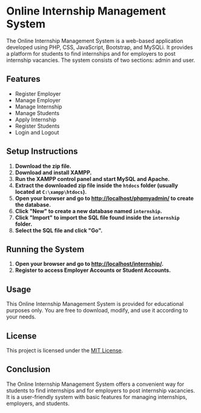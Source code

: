 # Online Internship Management System

The Online Internship Management System is a web-based application developed using PHP, CSS, JavaScript, Bootstrap, and MySQLi. It provides a platform for students to find internships and for employers to post internship vacancies. The system consists of two sections: admin and user.

## Features

- Register Employer
- Manage Employer
- Manage Internship
- Manage Students
- Apply Internship
- Register Students
- Login and Logout

## Setup Instructions

1. **Download the zip file.**
2. **Download and install XAMPP.**
3. **Run the XAMPP control panel and start MySQL and Apache.**
4. **Extract the downloaded zip file inside the `htdocs` folder (usually located at `C:\xampp\htdocs`).**
5. **Open your browser and go to [http://localhost/phpmyadmin/](http://localhost/phpmyadmin/) to create the database.**
6. **Click "New" to create a new database named `internship`.**
7. **Click "Import" to import the SQL file found inside the `internship` folder.**
8. **Select the SQL file and click "Go".**

## Running the System

1. **Open your browser and go to [http://localhost/internship/](http://localhost/internship/).**
2. **Register to access Employer Accounts or Student Accounts.**

## Usage

This Online Internship Management System is provided for educational purposes only. You are free to download, modify, and use it according to your needs.

## License

This project is licensed under the [MIT License](LICENSE).

## Conclusion

The Online Internship Management System offers a convenient way for students to find internships and for employers to post internship vacancies. It is a user-friendly system with basic features for managing internships, employers, and students.

